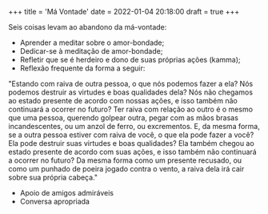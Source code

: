 +++
title = 'Má Vontade'
date = 2022-01-04 20:18:00
draft = true
+++

Seis coisas levam ao abandono da má-vontade:

- Aprender a meditar sobre o amor-bondade;
- Dedicar-se à meditação de amor-bondade;
- Refletir que se é herdeiro e dono de suas próprias ações (kamma);
- Reflexão frequente da forma a seguir:

"Estando com raiva de outra pessoa, o que nós podemos fazer a ela? Nós podemos destruir as virtudes e boas qualidades dela? Nós não chegamos ao estado presente de acordo com nossas ações, e isso também não continuará a ocorrer no futuro? Ter raiva com relação ao outro é o mesmo que uma pessoa, querendo golpear outra, pegar com as mãos brasas incandescentes, ou um anzol de ferro, ou excrementos. E, da mesma forma, se a outra pessoa estiver com raiva de você, o que ela pode fazer a você? Ela pode destruir suas virtudes e boas qualidades? Ela também chegou ao estado presente de acordo com suas ações, e isso também não continuará a ocorrer no futuro? Da mesma forma como um presente recusado, ou como um punhado de poeira jogado contra o vento, a raiva dela irá cair sobre sua própria cabeça."

- Apoio de amigos admiráveis
- Conversa apropriada
